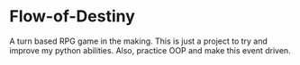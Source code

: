 # Flow-of-Destiny
A turn based RPG game in the making.
This is just a project to try and improve my python abilities.
Also, practice OOP and make this event driven.
